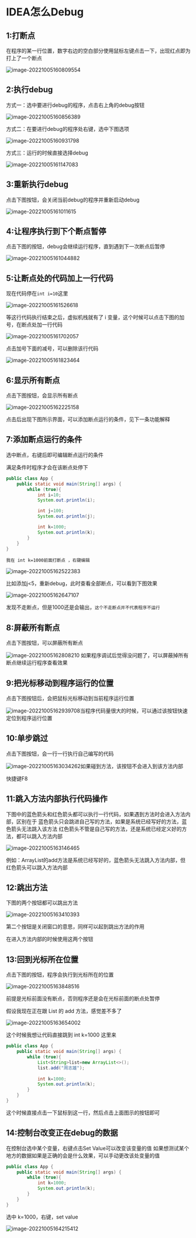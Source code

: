 # IDEA怎么Debug

## 1:打断点

在程序的某一行位置，数字右边的空白部分使用鼠标左键点击一下，出现红点即为打上了一个断点

![image-20221005160809554](D:\IDEA技巧\assets\image-20221005160809554.png)

## 2:执行debug

方式一：选中要进行debug的程序，点击右上角的debug按钮

![image-20221005160856389](D:\IDEA技巧\assets\image-20221005160856389.png)

方式二：在要进行debug的程序处右键，选中下图选项

![image-20221005160931798](D:\IDEA技巧\assets\image-20221005160931798.png)

方式三：运行的时候直接选择debug

![image-20221005161147083](D:\IDEA技巧\assets\image-20221005161147083.png)

## 3:重新执行debug

点击下图按钮，会关闭当前debug的程序并重新启动debug

![image-20221005161011615](D:\IDEA技巧\assets\image-20221005161011615.png)

## 4:让程序执行到下个断点暂停

点击下图的按钮，debug会继续运行程序，直到遇到下一次断点后暂停

![image-20221005161044882](D:\IDEA技巧\assets\image-20221005161044882.png)



## 5:让断点处的代码加上一行代码

现在代码停在`int i=10`这里

![image-20221005161526618](D:\IDEA技巧\assets\image-20221005161526618.png)

等这行代码执行结束之后，虚拟机栈就有了 i 变量，这个时候可以点击下图的加号，在断点处加一行代码

![image-20221005161702057](D:\IDEA技巧\assets\image-20221005161702057.png)

点击加号下面的减号，可以删除该行代码

![image-20221005161823464](D:\IDEA技巧\assets\image-20221005161823464.png)




## 6:显示所有断点

点击下图按钮，会显示所有断点

![image-20221005162225158](D:\IDEA技巧\assets\image-20221005162225158.png)


 点击后出现下图所示界面，可以添加断点运行的条件，见下一条功能解释

## 7:添加断点运行的条件

选中断点，右键后即可编辑断点运行的条件

满足条件时程序才会在该断点处停下

```java
public class App {
    public static void main(String[] args) {
        while (true){
            int i=10;
            System.out.println(i);

            int j=100;
            System.out.println(j);

            int k=1000;
            System.out.println(k);
        }
    }
}
```

`我在 int k=1000前面打断点 ，右键编辑`

![image-20221005162522383](D:\IDEA技巧\assets\image-20221005162522383.png)

比如添加j<5，重新debug，此时查看全部断点，可以看到下图效果

![image-20221005162647107](D:\IDEA技巧\assets\image-20221005162647107.png)

发现不走断点，但是1000还是会输出，`这个不走断点并不代表程序不运行`



## 8:屏蔽所有断点

点击下图按钮，可以屏蔽所有断点

![image-20221005162808210](D:\IDEA技巧\assets\image-20221005162808210.png)
如果程序调试后觉得没问题了，可以屏蔽掉所有断点继续运行程序查看效果

## 9:把光标移动到程序运行的位置

点击下图按钮后，会把鼠标光标移动到当前程序运行位置

![image-20221005162939708](D:\IDEA技巧\assets\image-20221005162939708.png)当程序代码量很大的时候，可以通过该按钮快速定位到程序运行位置

## 10:单步跳过

点击下图按钮，会一行一行执行自己编写的代码

![image-20221005163034262](D:\IDEA技巧\assets\image-20221005163034262.png)如果碰到方法，该按钮不会进入到该方法内部

快捷键F8 

## 11:跳入方法内部执行代码操作

下图中的蓝色箭头和红色箭头都可以执行一行代码，如果遇到方法时会进入方法内部，区别在于
蓝色箭头只会跳进自己写的方法，如果是系统已经写好的方法，蓝色箭头无法跳入该方法
红色箭头不管是自己写的方法，还是系统已经定义好的方法，都可以跳入方法内部

![image-20221005163146465](D:\IDEA技巧\assets\image-20221005163146465.png)


例如：ArrayList的add方法是系统已经写好的，蓝色箭头无法跳入方法内部，但红色箭头可以跳入方法内部

## 12:跳出方法

下图的两个按钮都可以跳出方法

![image-20221005163410393](D:\IDEA技巧\assets\image-20221005163410393.png)

第二个按钮是关闭窗口的意思，同样可以起到跳出方法的作用

在进入方法内部的时候使用这两个按钮

## 13:回到光标所在位置

点击下图的按钮，程序会执行到光标所在的位置

![image-20221005163848516](D:\IDEA技巧\assets\image-20221005163848516.png)

前提是光标前面没有断点，否则程序还是会在光标前面的断点处暂停

假设我现在正在跟 List 的 add 方法，感觉差不多了

![image-20221005163654002](D:\IDEA技巧\assets\image-20221005163654002.png)

这个时候我想让代码直接跳到 int k=1000 这里来

```java
public class App {
    public static void main(String[] args) {
        while (true){
            List<String>list=new ArrayList<>();
            list.add("周志雄");
            
            int k=1000;
            System.out.println(k);
        }
    }
}

```

这个时候直接点击一下鼠标到这一行，然后点击上面图示的按钮即可

## 14:控制台改变正在debug的数据

在控制台选中某个变量，右键点击Set Value可以改变该变量的值
如果想测试某个地方的数据如果是正确的会是什么效果，可以手动更改该处变量的值

```java
public class App {
    public static void main(String[] args) {
        while (true){
            int k=1000;
            System.out.println(k);
        }
    }
}
```

选中 k=1000，右键，set value

![image-20221005164215412](D:\IDEA技巧\assets\image-20221005164215412.png)